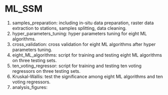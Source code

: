 # ML_SSM
1) samples_preparation: including in-situ data preparation, raster data extraction to stations, samples splitting, data cleaning.
2) hyper_parameters_tuning: hyper parameters tuning for eight ML algorithms.
3) cross_validation: cross validation for eight ML algorithms after hyper parameters tuning.
4) eight_ML_algorithms: script for training and testing eight ML algorithms on three testing sets.
5) ten_voting_regressor: script for training and testing ten voting regressors on three testing sets.
6) Kruskal-Wallis: test the significance among eight ML algorithms and ten voting regressors.
7) analysis_figures: 
